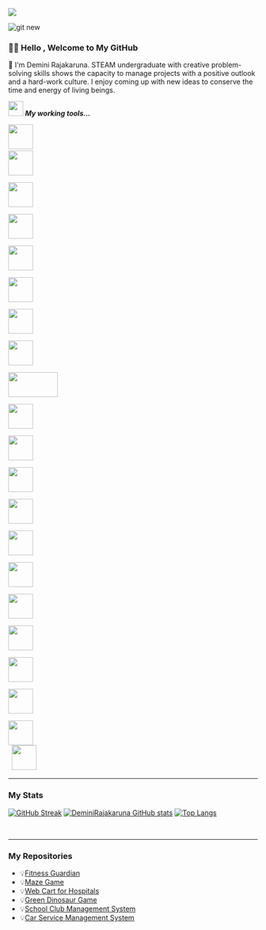 <!--horizontal divider(gradiant)-->
<img src="https://user-images.githubusercontent.com/73097560/115834477-dbab4500-a447-11eb-908a-139a6edaec5c.gif">


![git new](https://github.com/DeminiRajakaruna/DeminiRajakaruna/assets/108298559/c53d38e0-79af-481b-85a6-b05fb43bf9a7)




### 👋🏽 Hello , Welcome to My GitHub 


📌 I'm Demini Rajakaruna. STEAM undergraduate with creative problem-solving skills shows the capacity to manage projects with a positive outlook and a hard-work culture. I enjoy coming up with new ideas to
conserve the time and energy of living beings.



<img src="https://media.giphy.com/media/iY8CRBdQXODJSCERIr/giphy.gif" width="30px">&nbsp;***My working tools...***
<p align="left">
  

  <code><img height="50" src="https://github.com/Scar1109/skill-icons/blob/main/icons/Python-Dark.svg"></code>
  <code> <img height="50" src="https://www.vectorlogo.zone/logos/java/java-ar21.svg"> </code>
  <code> <img height="50" src="https://github.com/Scar1109/skill-icons/blob/main/icons/AWS-Light.svg"> </code>
  <code> <img height="50" src="https://www.vectorlogo.zone/logos/jupyter/jupyter-ar21.svg"> </code>
  <code> <img height="50" src="https://github.com/Scar1109/skill-icons/blob/main/icons/Arduino.svg"> </code>
  <code> <img height="50" src="https://www.vectorlogo.zone/logos/w3_html5/w3_html5-ar21.svg"> </code>
  <code> <img height="50" src="https://www.vectorlogo.zone/logos/mysql/mysql-ar21.svg"> </code>
  <code> <img height="50" src="https://www.vectorlogo.zone/logos/sqlite/sqlite-ar21.svg"> </code>
  <code> <img height="50" src="https://matplotlib.org/2.2.5/_images/sphx_glr_logos2_001.png" width='100'> </code>
  <code> <img height="50" src="https://upload.wikimedia.org/wikipedia/commons/thumb/e/ed/Pandas_logo.svg/768px-Pandas_logo.svg.png"> </code>
  <code> <img height="50" src="https://www.vectorlogo.zone/logos/pocoo_flask/pocoo_flask-ar21.svg"> </code>
  <code> <img height="50" src="https://github.com/Scar1109/skill-icons/blob/main/icons/Dart-Light.svg"> </code>
  <code> <img height="50" src="https://www.vectorlogo.zone/logos/numpy/numpy-ar21.svg"> </code>
  <code> <img height="50" src="https://github.com/Scar1109/skill-icons/blob/main/icons/Discord.svg"> </code>
  <code> <img height="50" src="https://www.vectorlogo.zone/logos/reactjs/reactjs-ar21.svg"> </code>
  <code> <img height="50" src="https://www.vectorlogo.zone/logos/laravel/laravel-ar21.svg"> </code>
  <code> <img height="50" src="https://www.vectorlogo.zone/logos/javascript/javascript-ar21.svg"> </code>
  <code> <img height="50" src="https://www.vectorlogo.zone/logos/netlifyapp_watercss/netlifyapp_watercss-ar21.svg"> </code>
  <code> <img height="50" src="https://seeklogo.com/images/S/scikit-learn-logo-8766D07E2E-seeklogo.com.png"> </code>
  <code> <img height="50" src="https://www.vectorlogo.zone/logos/tensorflow/tensorflow-ar21.svg"> </code>
   <code> <img height="50" src=""> </code>
  <hr>

### My Stats

[![GitHub Streak](https://github-readme-streak-stats.herokuapp.com?user=DeminiRajakaruna&theme=algolia&date_format=M%20j%5B%2C%20Y%5D)](https://git.io/streak-stats) [![DeminiRajakaruna GitHub stats](https://github-readme-stats.vercel.app/api?username=DeminiRajakaruna&theme=algolia)](https://github.com/DeminiRajakaruna/github-readme-stats) [![Top Langs](https://github-readme-stats.vercel.app/api/top-langs/?username=DeminiRajakaruna&theme=algolia)](https://github.com/DeminiRajakaruna/github-readme-stats) 

<br>




  
<hr>

### My Repositories

 * 💡[Fitness Guardian]()
 * 💡[Maze Game]()
 * 💡[Web Cart for Hospitals]()
 * 💡[Green Dinosaur Game]()
 * 💡[School Club Management System]()
 * 💡[Car Service Management System]()



